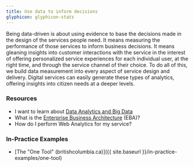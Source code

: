 ```yaml
---
title: Use data to inform decisions
glyphicon: glyphicon-stats
---
```


Being data-driven is about using evidence to base the decisions made in the design of the services people need. It means measuring the performance of those services to inform business decisions. It means gleaning insights into customer interactions with the service in the interest of offering personalized service experiences for each individual user, at the right time, and through the service channel of their choice. To do all of this, we build data measurement into every aspect of service design and delivery. Digital services can easily generate these types of analytics, offering insights into citizen needs at a deeper levels.

### Resources

* I want to learn about [Data Analytics and Big Data](http://data-driven-decision-making-guide.pathfinder.bcgov/)
* What is the [Enterprise Business Architecture](http://eba-guide.pathfinder.bcgov/) (EBA)?
* How do I perform Web Analytics for my service?

### In-Practice Examples

* [The "One Tool" (britishcolumbia.ca)]({{ site.baseurl }}/in-practice-examples/one-tool)

